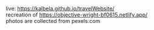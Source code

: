 live: https://kalbela.github.io/travelWebsite/ <br />
recreation of https://objective-wright-bf0615.netlify.app/ <br />
photos are collected from pexels.com